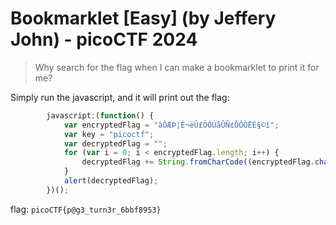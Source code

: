# Bookmarklet [Easy] (by Jeffery John) - picoCTF 2024
> <p>Why search for the flag when I can make a bookmarklet to print it for me?</p>


Simply run the javascript, and it will print out the flag:
```javascript
        javascript:(function() {
            var encryptedFlag = "àÒÆÞ¦È¬ëÙ£ÖÓÚåÛÑ¢ÕÓÒËÉ§©í";
            var key = "picoctf";
            var decryptedFlag = "";
            for (var i = 0; i < encryptedFlag.length; i++) {
                decryptedFlag += String.fromCharCode((encryptedFlag.charCodeAt(i) - key.charCodeAt(i % key.length) + 256) % 256);
            }
            alert(decryptedFlag);
        })();
```

flag: `picoCTF{p@g3_turn3r_6bbf8953}`
